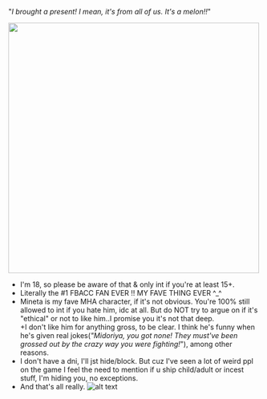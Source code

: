 "*I brought a present! I mean, it's from all of us. It's a melon!!*"

<img src="https://preview.redd.it/czrfj85rblz01.jpg?width=1080&crop=smart&auto=webp&s=26635ed31d021ab3d08ba7eb0673c72e78ac630e" width="500" />

- I'm 18, so please be aware of that & only int if you're at least 15+.
- Literally the #1 FBACC FAN EVER !! MY FAVE THING EVER ^_^ 
- Mineta is my fave MHA character, if it's not obvious. You're 100% still allowed to int if you hate him, idc at all. But do NOT try to argue on if it's "ethical" or not to like him..I promise you it's not that deep.                                               
+I don't like him for anything gross, to be clear. I think he's funny when he's given real jokes(*"Midoriya, you got none! They must've been grossed out by the crazy way you were fighting!*"), among other reasons.
- I don't have a dni, I'll jst hide/block. But cuz I've seen a lot of weird ppl on the game I feel the need to mention if u ship child/adult or incest stuff, I'm hiding you, no exceptions. 
- And that's all really. 
![alt text](https://pbs.twimg.com/media/ESD2_GIUwAIfq-6.jpg)
